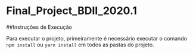 # Final_Project_BDII_2020.1

##Instruções de Execução

Para executar o projeto, primeiramente é necessário executar o comando `npm install` ou `yarn install` em todos as pastas do projeto.
